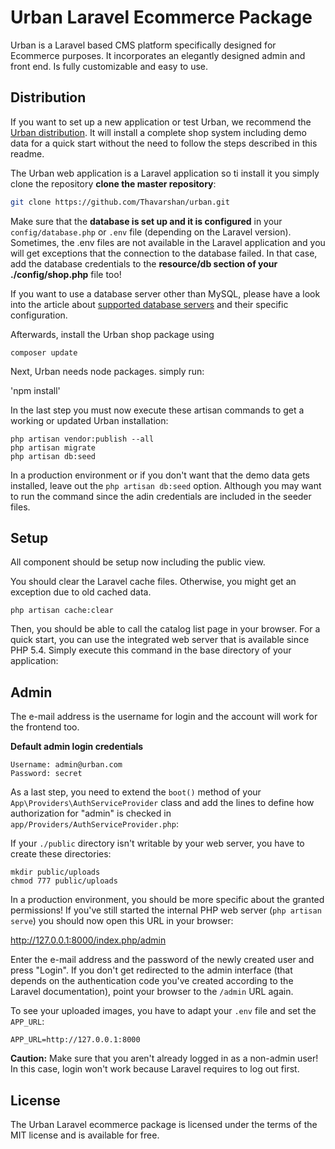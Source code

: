 # Urban Laravel Ecommerce Package

Urban is a Laravel based CMS platform specifically designed for Ecommerce purposes.
It incorporates an elegantly designed admin and front end. Is fully customizable and easy to use.

## Distribution

If you want to set up a new application or test Urban, we recommend the
[Urban distribution](https://github.com/Urban/Urban). It will install a
complete shop system including demo data for a quick start without the need
to follow the steps described in this readme.

The Urban web application is a Laravel application so ti install it
you simply clone the repository **clone the master repository**:

```sh
git clone https://github.com/Thavarshan/urban.git
```

Make sure that the **database is set up and it is configured** in your
`config/database.php` or `.env` file (depending on the Laravel version). Sometimes,
the .env files are not available in the Laravel application and you will get exceptions
that the connection to the database failed. In that case, add the database credentials
to the **resource/db section of your ./config/shop.php** file too!

If you want to use a database server other than MySQL, please have a look into the article about
[supported database servers](https://Urban.org/docs/Developers/Library/Database_support)
and their specific configuration.

Afterwards, install the Urban shop package using

`composer update`

Next, Urban needs node packages.
simply run:

'npm install'

In the last step you must now execute these artisan commands to get a working
or updated Urban installation:

```
php artisan vendor:publish --all
php artisan migrate
php artisan db:seed
```

In a production environment or if you don't want that the demo data gets
installed, leave out the `php artisan db:seed` option. Although you may want
to run the command since the adin credentials are included in the seeder files.

## Setup

All component should be setup now including the public view.

You should clear the Laravel cache files. Otherwise, you might get
an exception due to old cached data.

```php artisan cache:clear```

Then, you should be able to call the catalog list page in your browser. For a
quick start, you can use the integrated web server that is available since PHP 5.4.
Simply execute this command in the base directory of your application:

## Admin

The e-mail address is the username for login and the account will work for the
frontend too.

**Default admin login credentials**
```
Username: admin@urban.com
Password: secret
```

As a last step, you need to extend the `boot()` method of your
`App\Providers\AuthServiceProvider` class and add the lines to define how
authorization for "admin" is checked in `app/Providers/AuthServiceProvider.php`:

If your `./public` directory isn't writable by your web server, you have to create these
directories:

```
mkdir public/uploads
chmod 777 public/uploads
```

In a production environment, you should be more specific about the granted permissions!
If you've still started the internal PHP web server (`php artisan serve`)
you should now open this URL in your browser:

http://127.0.0.1:8000/index.php/admin

Enter the e-mail address and the password of the newly created user and press "Login".
If you don't get redirected to the admin interface (that depends on the authentication
code you've created according to the Laravel documentation), point your browser to the
`/admin` URL again.

To see your uploaded images, you have to adapt your `.env` file and set the `APP_URL`:

```APP_URL=http://127.0.0.1:8000```

**Caution:** Make sure that you aren't already logged in as a non-admin user! In this
case, login won't work because Laravel requires to log out first.

## License

The Urban Laravel ecommerce package is licensed under the terms of the MIT license and
is available for free.
